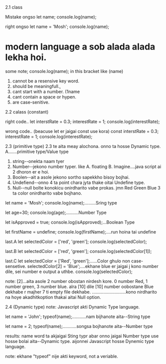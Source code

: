 2.1 class

Mistake ongso
let name;
console.log(name);

right ongso
let name = 'Mosh';
console.log(name);

# modern language a sob alada alada lekha hoi.

some note;
console.log(name); in this bracket like (name)
01. cannot be a resensive key word.
02. should be meaningfull.,
03. cant start with a number. (1name
04. cant contain a space or hypen.
05. are case-senitive.

2.2 calass (constant)

right code..
let interstRate = 0.3;
interestRate = 1;
console.log(interestRate);

wrong code.. (beacuse let er jaigai const use kora)
const interstRate = 0.3;
interestRate = 1;
console.log(interestRate);

2.3 (primitive type) 2.3 te aita meay alochona. onno ta hosse Dynamic type.
A.......primitive type/Value type
01. string--onekta naam tyer
02. Number--jekono number typer. like A. floating B. Imagine....java script ai 2 dhoron er e hoi.
03. Boolen--ait a asole jekono sortho sapekkho bisoy bojhai.
04. Undefiend--onno 4 ta point chara jyta thake oitai Undefine type.
05. Null--null bolte konokicu onirdharito vabe prokas. jmn Red Green Blue 3 ta color onirdharito vabe bojhano.


let name = 'Mosh';
console.log(name);.........Sring type

let age=30;
console.log(age);..........Number Type

let isApproved = true;
console.log(isApproved);...Boolean Type

let firstName = undefine;
console.log(firstName);....run hoina tai undefine

last.A
let selectedColor = ['red', 'green'];
console.log(selectedColor);

last.B
let selectedColor = ['red', 'green'];
console.log(selectedColor[1]);

last.C
let selectedColor = ['Red', 'green'];......Color ghulo non case-sensetive.
selectedColor[2] = 'Blue';....ekhane blue er jaigai j kono number dile, sei number e output a uthbe.
console.log(selectedColor);

note: [2]...aita asole 2 number obostan nirdesh kore. 0 number Red, 1 number green, 3 number blue.
alra [10] dile [10] number oobostane Blue dekhabe r majher 7 ti empty file dekhabe.
...........................kono nirdharito na hoye akadhitkoption thakai aitai Null option.

2.4 (Dynamic type)
note: Javascript akti Dynamic Type language.

let name = 'John';
typeof(name);...........nam bijhanote aita--String type

let name = 2;
typeof(name);...........songsa bojhanote aita--Number type

results: name word ta akjaigai Sting typr abar onno jaigai Number type use hosse bolai aita--Dynamic type.
        aijonnei Javascript hosse Dynemic type language.

note: ekhane "typeof" nije akti keyword, not a veriable.
















